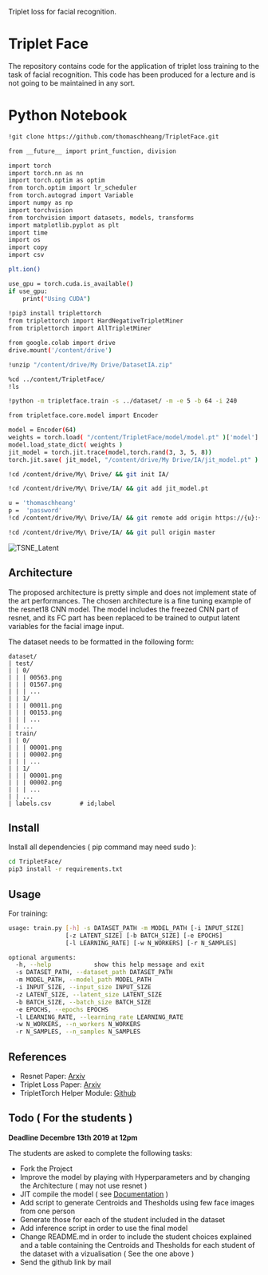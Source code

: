 Triplet loss for facial recognition.

# Triplet Face

The repository contains code for the application of triplet loss training to the
task of facial recognition. This code has been produced for a lecture and is not
going to be maintained in any sort.

# Python Notebook

```bash
!git clone https://github.com/thomaschheang/TripletFace.git

from __future__ import print_function, division

import torch
import torch.nn as nn
import torch.optim as optim
from torch.optim import lr_scheduler
from torch.autograd import Variable
import numpy as np
import torchvision
from torchvision import datasets, models, transforms
import matplotlib.pyplot as plt
import time
import os
import copy
import csv

plt.ion()  

use_gpu = torch.cuda.is_available()
if use_gpu:
    print("Using CUDA")
    
!pip3 install triplettorch
from triplettorch import HardNegativeTripletMiner
from triplettorch import AllTripletMiner

from google.colab import drive
drive.mount('/content/drive')

!unzip "/content/drive/My Drive/DatasetIA.zip"

%cd ../content/TripletFace/
!ls

!python -m tripletface.train -s ../dataset/ -m -e 5 -b 64 -i 240

from tripletface.core.model import Encoder

model = Encoder(64)
weights = torch.load( "/content/TripletFace/model/model.pt" )['model']
model.load_state_dict( weights )
jit_model = torch.jit.trace(model,torch.rand(3, 3, 5, 8)) 
torch.jit.save( jit_model, "/content/drive/My Drive/IA/jit_model.pt" )

!cd /content/drive/My\ Drive/ && git init IA/

!cd /content/drive/My\ Drive/IA/ && git add jit_model.pt

u = 'thomaschheang'
p =  'password'
!cd /content/drive/My\ Drive/IA/ && git remote add origin https://{u}:{p}@github.com/{u}/TripletFace.git

!cd /content/drive/My\ Drive/IA/ && git pull origin master
```

![TSNE_Latent](TSNE_Latent.png)

## Architecture

The proposed architecture is pretty simple and does not implement state of the
art performances. The chosen architecture is a fine tuning example of the
resnet18 CNN model. The model includes the freezed CNN part of resnet, and its
FC part has been replaced to be trained to output latent variables for the
facial image input.

The dataset needs to be formatted in the following form:
```
dataset/
| test/
| | 0/
| | | 00563.png
| | | 01567.png
| | | ...
| | 1/
| | | 00011.png
| | | 00153.png
| | | ...
| | ...
| train/
| | 0/
| | | 00001.png
| | | 00002.png
| | | ...
| | 1/
| | | 00001.png
| | | 00002.png
| | | ...
| | ...
| labels.csv        # id;label
```

## Install

Install all dependencies ( pip command may need sudo ):
```bash
cd TripletFace/
pip3 install -r requirements.txt
```

## Usage

For training:
```bash
usage: train.py [-h] -s DATASET_PATH -m MODEL_PATH [-i INPUT_SIZE]
                [-z LATENT_SIZE] [-b BATCH_SIZE] [-e EPOCHS]
                [-l LEARNING_RATE] [-w N_WORKERS] [-r N_SAMPLES]

optional arguments:
  -h, --help            show this help message and exit
  -s DATASET_PATH, --dataset_path DATASET_PATH
  -m MODEL_PATH, --model_path MODEL_PATH
  -i INPUT_SIZE, --input_size INPUT_SIZE
  -z LATENT_SIZE, --latent_size LATENT_SIZE
  -b BATCH_SIZE, --batch_size BATCH_SIZE
  -e EPOCHS, --epochs EPOCHS
  -l LEARNING_RATE, --learning_rate LEARNING_RATE
  -w N_WORKERS, --n_workers N_WORKERS
  -r N_SAMPLES, --n_samples N_SAMPLES
```

## References

* Resnet Paper: [Arxiv](https://arxiv.org/pdf/1512.03385.pdf)
* Triplet Loss Paper: [Arxiv](https://arxiv.org/pdf/1503.03832.pdf)
* TripletTorch Helper Module: [Github](https://github.com/TowardHumanizedInteraction/TripletTorch)

## Todo ( For the students )

**Deadline Decembre 13th 2019 at 12pm**

The students are asked to complete the following tasks:
* Fork the Project
* Improve the model by playing with Hyperparameters and by changing the Architecture ( may not use resnet )
* JIT compile the model ( see [Documentation](https://pytorch.org/docs/stable/jit.html#torch.jit.trace) )
* Add script to generate Centroids and Thesholds using few face images from one person
* Generate those for each of the student included in the dataset
* Add inference script in order to use the final model
* Change README.md in order to include the student choices explained and a table containing the Centroids and Thesholds for each student of the dataset with a vizualisation ( See the one above )
* Send the github link by mail
